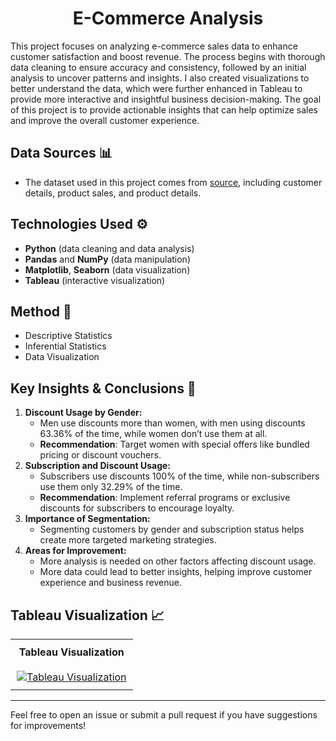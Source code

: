 <div align='center'>
    <h1><b>E-Commerce Analysis</b></h1>
</div>
This project focuses on analyzing e-commerce sales data to enhance customer satisfaction and boost revenue. The process begins with thorough data cleaning to ensure accuracy and consistency, followed by an initial analysis to uncover patterns and insights. I also created visualizations to better understand the data, which were further enhanced in Tableau to provide more interactive and insightful business decision-making. The goal of this project is to provide actionable insights that can help optimize sales and improve the overall customer experience.

## Data Sources 📊
- The dataset used in this project comes from [source](https://www.kaggle.com/datasets/ahmedaliraja/e-commerece-sales-data-2023-24/data), including customer details, product sales, and product details.

## Technologies Used ⚙️
- **Python** (data cleaning and data analysis)
- **Pandas** and **NumPy** (data manipulation)
- **Matplotlib**, **Seaborn** (data visualization)
- **Tableau** (interactive visualization)

## Method 🚀
- Descriptive Statistics
- Inferential Statistics
- Data Visualization

## **Key Insights & Conclusions 🧠**

1. **Discount Usage by Gender:**
   - Men use discounts more than women, with men using discounts 63.36% of the time, while women don’t use them at all.
   - **Recommendation**: Target women with special offers like bundled pricing or discount vouchers.
2. **Subscription and Discount Usage:**
   - Subscribers use discounts 100% of the time, while non-subscribers use them only 32.29% of the time.
   - **Recommendation**: Implement referral programs or exclusive discounts for subscribers to encourage loyalty.
3. **Importance of Segmentation:**
   - Segmenting customers by gender and subscription status helps create more targeted marketing strategies.
4. **Areas for Improvement:**
   - More analysis is needed on other factors affecting discount usage.
   - More data could lead to better insights, helping improve customer experience and business revenue.


## Tableau Visualization 📈
<table style="width: 100%; text-align: center; border-collapse: collapse;">
    <tr>
        <th style="padding: 10px;">Tableau Visualization</th>
    </tr>
    <tr>
        <td style="padding: 10px;">
            <a href="https://public.tableau.com/views/Milestone1_17273680847700/Dashboard1?:language=en-US&:sid=&:redirect=auth&:display_count=n&:origin=viz_share_link">
                <img src="https://img.shields.io/badge/View-Tableau-blue" alt="Tableau Visualization">
            </a>
        </td>
    </tr>
</table>

---

Feel free to open an issue or submit a pull request if you have suggestions for improvements!